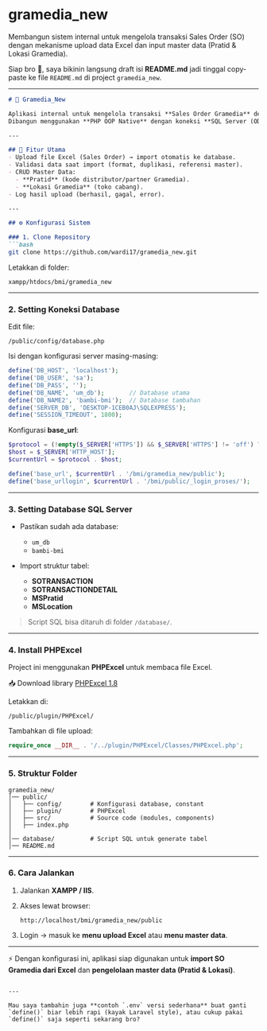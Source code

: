# gramedia_new
Membangun sistem internal untuk mengelola transaksi Sales Order (SO) dengan mekanisme upload data Excel dan input master data (Pratid &amp; Lokasi Gramedia).


Siap bro 🙌, saya bikinin langsung draft isi **README.md** jadi tinggal copy-paste ke file `README.md` di project `gramedia_new`.

---

````markdown
# 📘 Gramedia_New

Aplikasi internal untuk mengelola transaksi **Sales Order Gramedia** dengan fitur **upload Excel** dan **input master data (Pratid & Lokasi Gramedia)**.  
Dibangun menggunakan **PHP OOP Native** dengan koneksi **SQL Server (ODBC)**.

---

## 🚀 Fitur Utama
- Upload file Excel (Sales Order) → import otomatis ke database.  
- Validasi data saat import (format, duplikasi, referensi master).  
- CRUD Master Data:
  - **Pratid** (kode distributor/partner Gramedia).  
  - **Lokasi Gramedia** (toko cabang).  
- Log hasil upload (berhasil, gagal, error).  

---

## ⚙️ Konfigurasi Sistem

### 1. Clone Repository
```bash
git clone https://github.com/wardi17/gramedia_new.git
````

Letakkan di folder:

```
xampp/htdocs/bmi/gramedia_new
```

---

### 2. Setting Koneksi Database

Edit file:

```
/public/config/database.php
```

Isi dengan konfigurasi server masing-masing:

```php
define('DB_HOST', 'localhost');
define('DB_USER', 'sa');
define('DB_PASS', '');
define('DB_NAME', 'um_db');       // Database utama
define('DB_NAME2', 'bambi-bmi');  // Database tambahan
define('SERVER_DB', 'DESKTOP-1CEB0AJ\SQLEXPRESS');
define('SESSION_TIMEOUT', 1800);
```

Konfigurasi **base_url**:

```php
$protocol = (!empty($_SERVER['HTTPS']) && $_SERVER['HTTPS'] != 'off') ? "https://" : "http://";
$host = $_SERVER['HTTP_HOST'];
$currentUrl = $protocol . $host;

define('base_url', $currentUrl . '/bmi/gramedia_new/public');
define('base_urllogin', $currentUrl . '/bmi/public/_login_proses/');
```

---

### 3. Setting Database SQL Server

* Pastikan sudah ada database:

  * `um_db`
  * `bambi-bmi`

* Import struktur tabel:

  * **SOTRANSACTION**
  * **SOTRANSACTIONDETAIL**
  * **MSPratid**
  * **MSLocation**

> Script SQL bisa ditaruh di folder `/database/`.

---

### 4. Install PHPExcel

Project ini menggunakan **PHPExcel** untuk membaca file Excel.

📥 Download library [PHPExcel 1.8](https://github.com/PHPOffice/PHPExcel/releases/tag/1.8.2)

Letakkan di:

```
/public/plugin/PHPExcel/
```

Tambahkan di file upload:

```php
require_once __DIR__ . '/../plugin/PHPExcel/Classes/PHPExcel.php';
```

---

### 5. Struktur Folder

```
gramedia_new/
│── public/
│   ├── config/        # Konfigurasi database, constant
│   ├── plugin/        # PHPExcel
│   ├── src/           # Source code (modules, components)
│   ├── index.php
│
│── database/          # Script SQL untuk generate tabel
│── README.md
```

---

### 6. Cara Jalankan

1. Jalankan **XAMPP / IIS**.
2. Akses lewat browser:

   ```
   http://localhost/bmi/gramedia_new/public
   ```
3. Login → masuk ke **menu upload Excel** atau **menu master data**.

---

⚡ Dengan konfigurasi ini, aplikasi siap digunakan untuk **import SO Gramedia dari Excel** dan **pengelolaan master data (Pratid & Lokasi)**.

```

---

Mau saya tambahin juga **contoh `.env` versi sederhana** buat ganti `define()` biar lebih rapi (kayak Laravel style), atau cukup pakai `define()` saja seperti sekarang bro?
```

